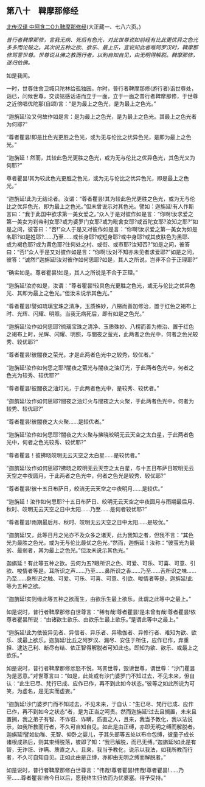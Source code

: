 ## 第八十　鞞摩那修经

[北传汉译 中阿含二O九鞞摩那修经](https://github.com/gwsice/buddhism/blob/master/%E6%97%A9%E6%9C%9F/%E4%B8%AD%E9%98%BF%E5%90%AB%E7%BB%8F/57.md#bing-mo-na-xiu-jing)(大正藏一、七八六页。)

*普行者鞞摩那修，言我无病、死后有色光，对此世尊说如前经有比此更优异之色光多多而论破之。其次说五种之欲、欲乐、最上乐，宣说知此者唯阿罗汉时，鞞摩那修骂詈世尊。世尊说从佛之教而行者，以到自知自见，由无明得解脱。鞞摩那修，遂归依佛。*

如是我闻。

一时，世尊住舍卫城只陀林给孤独园。尔时，普行者鞞摩那修(游行者)诣世尊处，诣已，问候世尊，交谈铭感话语而立于一面，立于一面之普行者鞞摩那修，于世尊之近傍唱优陀那(自颂)言：“是为最上之色光，是为最上之色光。”

“迦旃延!汝又何故作如是言：是为最上之色光，是为最上之色光。其最上之色光者为何耶?”

“尊者瞿昙!即是比色光更胜之色光，或为无与伦比之优异色光，是即为最上之色光。”

“迦旃延！然而，其较此色光更胜之色光，或为无与伦比之优异色光，其色光又为何耶?”

尊者瞿昙!其为较此色光更胜之色光，或为无与伦比之优异色光，即是最上之色光。”

“迦旃延!此为无结论者。汝谓：“尊者瞿昙!其为较此色光更胜之色光，或为无与伦比之优异色光，即为最上之色光。”但未曾说示对其色光。譬如：迦旃延!有人作斯言曰：“我于此国中欲求第一美女爱之。”众人于是对彼作如是言：“你啊!汝求爱之第一美女为刹帝利女耶?或为婆罗门女耶?或为毗舍女耶?或首陀女耶?汝知之耶?”如是之问，彼答曰：“否!”众人于是又对彼作如是言：“你啊!汝求爱之第一美女为如是名耶?如是姓耶?……乃至……或长身耶?或短身耶?或中身耶?或其皮肤色为黑耶、或为褐色耶?或为黄色耶?住何处之村、或街、或市耶?汝知否?”如是之问，彼答曰：“否!”众人于是又对彼作如是言：“你啊!汝对不知亦未见者求爱耶?”如是之问，彼答：“诚然!”迦旃延!汝对彼作如何思耶?如是，其人之所说，岂非不合于正理耶?”

“确实如是。尊者瞿昙!如是，其人之所说是不合于正理。”

“迦旃延!汝亦如是，汝谓：“尊者瞿昙!较具色光更胜之色光，或无与伦比之优异色光、其即为最上之色光。”但汝未说示其色光。”

“尊者瞿昙!譬如琉璃宝珠之清净，玉质殊妙，八楞而善加修治，置于红色之褐布上时、光辉、闪耀、明照。当我无病死后，即有如是之色光。”

“迦旃延!汝作如何思耶?琉璃宝珠之清净、玉质殊妙、八楞而善为修治、置于红色之褐布上时，光辉、闪耀、明照，与闇夜之萤光，此两者之色光中，何者之色光较秀、较优耶?”

“尊者瞿昙!彼闇夜之萤光，才是此两者色光中之较秀，较优者。”

“迦旃延!汝作如何思之耶?闇夜之萤光与闇夜之油灯光，于此两者色光中，何者之色光为较秀、较优耶?”

“尊者瞿昙!彼闇夜之油灯光，于此两者色光中，是较秀、较优者。”

“迦旃延!汝作如何思耶?闇夜之油灯火与闇夜之大火聚，于此两者色光中，何者为较秀、较优耶?”

“尊者瞿昙!彼闇夜之大火聚……是较优者。”

“迦旃延!汝作如何思耶?闇夜之大火聚与拂晓皎明无云天空之太白星，于此两者色光中，何者之色光较秀、较优耶?”

“尊者瞿昙！彼拂晓皎明无云天空之太白星……是较优者。”

“迦旃延!汝作如何思耶?拂晓之皎明无云天空之太白星，与十五日布萨日皎明无云天空之中夜圆月，于此两者之色光中，何者之色光是较秀、较优耶?”

“尊者瞿昙!彼十五日布萨日，皎洁无云天空之中夜明月……是较优。”

“迦旃延！汝作如何思耶?十五日布萨日、皎明无云天空之中夜圆月与雨期最后月、秋时、皎明无云天空之日中太阳……乃至……是何者较优耶?”

“尊者瞿昙!雨期最后月、秋时、皎明无云天空之日中太阳……是较优。”

“迦旃延!又，此等日月之光亦不及众多之诸天，此为我知之者，但我不言：“其色光为最胜之色光，或为无与伦比最优之色光。”然而，迦旃延！汝称：“彼萤光为最劣、最弱者，其为最上之色光。”但汝未说示其色光。”

迦旃延！有此等五种之欲。云何为五?眼所识之色、可爱、可乐、可喜、可意、引欲、唆情者等是。耳所识之声……乃至……鼻所识之香……乃至……舌所识之味……乃至……身所识之触、可爱、可乐、可喜、可意、引欲、唆情者等是。迦旃延!此等为五种之欲。

“迦旃延!实则缘此等五种之欲而生，由欲乐生最上欲乐，此谓之此等中之最上。”

如是说时，普行者鞞摩那修白世尊言：“稀有哉!尊者瞿昙!是未曾有哉!尊者瞿昙!依尊者瞿昙所说：“由诸欲生欲乐、由欲乐生最上欲乐。”是谓此等中之最上。”

“迦旃延!此为依彼异见者、异信者、异乐者、异瑜伽者、异修行者、难知为欲、欲乐、或最上欲乐。迦旃延!比丘之阿罗汉、漏尽、安住于所住，应作已作，弃重担、逮达己利、断尽有结、依正智得解脱者可知此也。即知为欲、欲乐、或最上之欲乐。”

如是说时，普行者鞞摩那修忿怒不悦，骂詈世尊，毁谤世尊，谓世尊：“沙门瞿昙为是恶意。”对世尊言曰：“如是，此处或有沙门婆罗门不知过去，不见未来，但自认：“此生已尽、梵行已成、应作已作，再不到此如今状态。”彼等之如此所说为可笑，为虚名，是无实而虚妄。”

“迦旃延!沙门婆罗门而不知过去，不见未来，于自认：“生已尽、梵行已成、应作已作，再不到如今之状态”者，是为正当之呵责。然而迦旃延!过去且搁置，未来且置搁，我之弟子有智、不诈诳、诈瞒，质直之人，且来，我当予教化，我以法说示，如我所教而行者，不久可自知自见。如此是由正缚，亦即无明之缚而解脱者。迦旃延!譬如幼稚、无智、仰卧之婴儿，于其头部等五处以布巾包缚，彼童子成长诸根成熟后，则其束缚脱落，彼即了知：“我已解脱，而已无缚。”迦旃延!如此是有智，无诈诳、诈瞒、质直之人，且来，我当予教化，说示以我法，如我所教而行者，不久可自知自见。正如此由是正缚，亦即由无明之缚而解脱者。”

如是说时，普行者鞞摩那修白世尊言：“伟哉!尊者瞿昙!伟哉!尊者瞿昙!……乃至……尊者瞿昙!自今日以后，愿我终生归依而为优婆塞。得予受持。”
